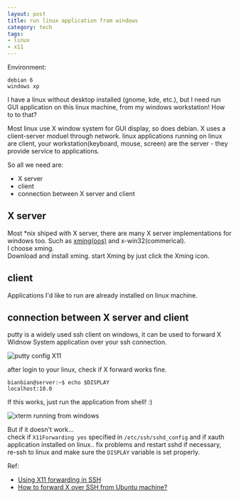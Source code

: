```yaml
---
layout: post
title: run linux application from windows
category: tech
tags:
- linux
- x11
---
```

Environment:

	debian 6  
	windows xp

I have a linux without desktop installed (gnome, kde, etc.), but I need run GUI application on this linux machine, from my windows workstation! How to to that?

Most linux use X window system for GUI display, so does debian. X uses a client-server moduel through network. linux applications running on linux are client, your workstation(keyboard, mouse, screen) are the server - they provide service to applications.

So all we need are:

* X server
* client
* connection between X server and client

## X server
Most \*nix shiped with X server, there are many X server implementations for windows too. Such as [xming(oos)](http://sourceforge.net/projects/xming/) and x-win32(commerical).  
I choose xming.  
Download and install xming. start Xming by just click the Xming icon.
## client
Applications I'd like to run are already installed on linux machine.
## connection between X server and client
putty is a widely used ssh client on windows, it can be used to forward X Widnow System application over your ssh connection.

![putty config X11](http://img.bianbian.me/blog/201209/putty-config-x11.png)  

after login to your linux, check if X forward works fine.  

	bianbian@server:~$ echo $DISPLAY
	localhost:10.0

If this works, just run the application from shell! :)  

![xterm running from windows](http://img.bianbian.me/blog/201209/xterm-running-from-windows.png)

But if it doesn't work...  
check if ``X11Forwarding yes`` specified in ``/etc/ssh/sshd_config`` and if xauth application installed on linux.. fix problems and restart sshd if necessary, re-ssh to linux and make sure the ``DISPLAY`` variable is set properly.

Ref:

* [Using X11 forwarding in SSH](http://the.earth.li/~sgtatham/putty/0.62/htmldoc/Chapter3.html#using-x-forwarding)
* [How to forward X over SSH from Ubuntu machine?](http://unix.stackexchange.com/questions/12755/how-to-forward-x-over-ssh-from-ubuntu-machine)
